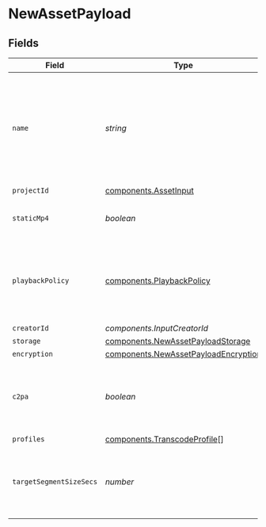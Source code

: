 # NewAssetPayload


## Fields

| Field                                                                                            | Type                                                                                             | Required                                                                                         | Description                                                                                      | Example                                                                                          |
| ------------------------------------------------------------------------------------------------ | ------------------------------------------------------------------------------------------------ | ------------------------------------------------------------------------------------------------ | ------------------------------------------------------------------------------------------------ | ------------------------------------------------------------------------------------------------ |
| `name`                                                                                           | *string*                                                                                         | :heavy_check_mark:                                                                               | The name of the asset. This is not necessarily the filename - it can be a custom name or title.<br/> | filename.mp4                                                                                     |
| `projectId`                                                                                      | [components.AssetInput](../../models/components/assetinput.md)                                   | :heavy_minus_sign:                                                                               | N/A                                                                                              |                                                                                                  |
| `staticMp4`                                                                                      | *boolean*                                                                                        | :heavy_minus_sign:                                                                               | Whether to generate MP4s for the asset.                                                          | true                                                                                             |
| `playbackPolicy`                                                                                 | [components.PlaybackPolicy](../../models/components/playbackpolicy.md)                           | :heavy_minus_sign:                                                                               | Whether the playback policy for a asset or stream is public or signed                            |                                                                                                  |
| `creatorId`                                                                                      | *components.InputCreatorId*                                                                      | :heavy_minus_sign:                                                                               | N/A                                                                                              |                                                                                                  |
| `storage`                                                                                        | [components.NewAssetPayloadStorage](../../models/components/newassetpayloadstorage.md)           | :heavy_minus_sign:                                                                               | N/A                                                                                              |                                                                                                  |
| `encryption`                                                                                     | [components.NewAssetPayloadEncryption](../../models/components/newassetpayloadencryption.md)     | :heavy_minus_sign:                                                                               | N/A                                                                                              |                                                                                                  |
| `c2pa`                                                                                           | *boolean*                                                                                        | :heavy_minus_sign:                                                                               | Decides if the output video should include C2PA signature                                        |                                                                                                  |
| `profiles`                                                                                       | [components.TranscodeProfile](../../models/components/transcodeprofile.md)[]                     | :heavy_minus_sign:                                                                               | N/A                                                                                              |                                                                                                  |
| `targetSegmentSizeSecs`                                                                          | *number*                                                                                         | :heavy_minus_sign:                                                                               | How many seconds the duration of each output segment should be                                   |                                                                                                  |